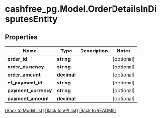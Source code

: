 # cashfree_pg.Model.OrderDetailsInDisputesEntity

## Properties

Name | Type | Description | Notes
------------ | ------------- | ------------- | -------------
**order_id** | **string** |  | [optional] 
**order_currency** | **string** |  | [optional] 
**order_amount** | **decimal** |  | [optional] 
**cf_payment_id** | **string** |  | [optional] 
**payment_currency** | **string** |  | [optional] 
**payment_amount** | **decimal** |  | [optional] 

[[Back to Model list]](../README.md#documentation-for-models) [[Back to API list]](../README.md#documentation-for-api-endpoints) [[Back to README]](../README.md)

